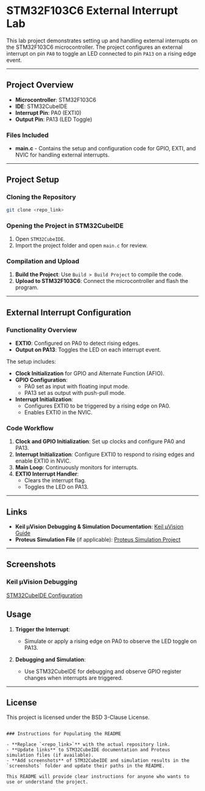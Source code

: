 # STM32F103C6 External Interrupt Lab

This lab project demonstrates setting up and handling external interrupts on the STM32F103C6 microcontroller. The project configures an external interrupt on pin `PA0` to toggle an LED connected to pin `PA13` on a rising edge event.

---

## Project Overview

- **Microcontroller**: STM32F103C6
- **IDE**: STM32CubeIDE
- **Interrupt Pin**: PA0 (EXTI0)
- **Output Pin**: PA13 (LED Toggle)

### Files Included

- **main.c** - Contains the setup and configuration code for GPIO, EXTI, and NVIC for handling external interrupts.
  
---

## Project Setup

### Cloning the Repository

```bash
git clone <repo_link>
```

### Opening the Project in STM32CubeIDE

1. Open `STM32CubeIDE`.
2. Import the project folder and open `main.c` for review.

### Compilation and Upload

1. **Build the Project**: Use `Build > Build Project` to compile the code.
2. **Upload to STM32F103C6**: Connect the microcontroller and flash the program.

---

## External Interrupt Configuration

### Functionality Overview

- **EXTI0**: Configured on PA0 to detect rising edges.
- **Output on PA13**: Toggles the LED on each interrupt event.

The setup includes:
- **Clock Initialization** for GPIO and Alternate Function (AFIO).
- **GPIO Configuration**:
  - PA0 set as input with floating input mode.
  - PA13 set as output with push-pull mode.
- **Interrupt Initialization**:
  - Configures EXTI0 to be triggered by a rising edge on PA0.
  - Enables EXTI0 in the NVIC.

### Code Workflow

1. **Clock and GPIO Initialization**: Set up clocks and configure PA0 and PA13.
2. **Interrupt Initialization**: Configure EXTI0 to respond to rising edges and enable EXTI0 in NVIC.
3. **Main Loop**: Continuously monitors for interrupts.
4. **EXTI0 Interrupt Handler**:
   - Clears the interrupt flag.
   - Toggles the LED on PA13.

---

## Links

- **Keil µVision Debugging & Simulation Documentation**: [Keil µVision Guide](https://drive.google.com/file/d/1owgM3bLOrPrQh19BQswFUrfP_V07YaNF/view?usp=drive_link)
- **Proteus Simulation File** (if applicable): [Proteus Simulation Project](https://drive.google.com/file/d/1Ub4NUqtfhzznhHefsWl9Y_rawU5tN3zm/view?usp=drive_link)

---

## Screenshots

### Keil µVision Debugging 
[STM32CubeIDE Configuration](https://drive.google.com/drive/folders/1oxr4pEEtRGnVjOXjT2KllUqT7gxbZGRW)

## Usage

1. **Trigger the Interrupt**:
   - Simulate or apply a rising edge on PA0 to observe the LED toggle on PA13.
   
2. **Debugging and Simulation**:
   - Use STM32CubeIDE for debugging and observe GPIO register changes when interrupts are triggered.

---

## License

This project is licensed under the BSD 3-Clause License.
```

### Instructions for Populating the README

- **Replace `<repo_link>`** with the actual repository link.
- **Update links** to STM32CubeIDE documentation and Proteus simulation files (if available).
- **Add screenshots** of STM32CubeIDE and simulation results in the `screenshots` folder and update their paths in the README. 

This README will provide clear instructions for anyone who wants to use or understand the project.
